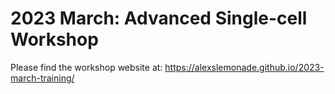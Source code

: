 # 2023 March: Advanced Single-cell Workshop

Please find the workshop website at: https://alexslemonade.github.io/2023-march-training/
